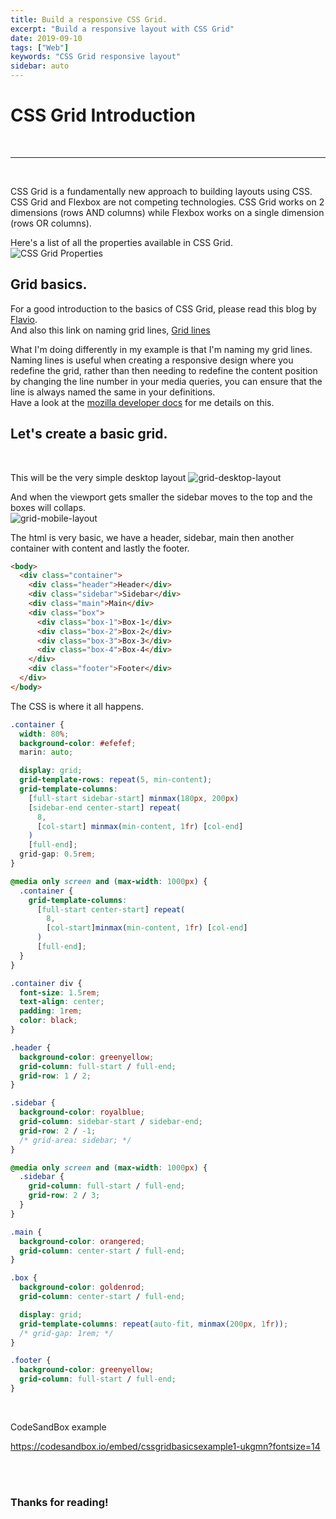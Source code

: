 ```yaml
---
title: Build a responsive CSS Grid.
excerpt: "Build a responsive layout with CSS Grid"
date: 2019-09-10
tags: ["Web"]
keywords: "CSS Grid responsive layout"
sidebar: auto
---
```


# CSS Grid Introduction

<br>
<hr>
<br>

CSS Grid is a fundamentally new approach to building layouts using CSS.  
CSS Grid and Flexbox are not competing technologies. CSS Grid works on 2 dimensions (rows AND columns) while Flexbox works on a single dimension (rows OR columns).

Here's a list of all the properties available in CSS Grid.
![CSS Grid Properties](/assets/images/CSS-Grid-Properties.jpg)

## Grid basics.

For a good introduction to the basics of CSS Grid, please read this blog by [Flavio](https://flaviocopes.com/css-grid/ "CSS Grid").  
And also this link on naming grid lines, [Grid lines](https://gedd.ski/post/naming-css-grid-lines/ "CSS Grid")

What I'm doing differently in my example is that I'm naming my grid lines.
Naming lines is useful when creating a responsive design where you redefine the grid, rather than then needing to redefine the content position by changing the line number in your media queries, you can ensure that the line is always named the same in your definitions.  
Have a look at the [mozilla developer docs](https://developer.mozilla.org/en-US/docs/Web/CSS/CSS_Grid_Layout "CSS Grid") for me details on this.

## Let's create a basic grid.

<br>

This will be the very simple desktop layout
![grid-desktop-layout](/assets/images/grid-desktop-layout.jpg)

And when the viewport gets smaller the sidebar moves to the top and the boxes will collaps.  
![grid-mobile-layout](/assets/images/grid-mobile-layout.jpg)

The html is very basic, we have a header, sidebar, main then another container with content and lastly the footer.

```html
<body>
  <div class="container">
    <div class="header">Header</div>
    <div class="sidebar">Sidebar</div>
    <div class="main">Main</div>
    <div class="box">
      <div class="box-1">Box-1</div>
      <div class="box-2">Box-2</div>
      <div class="box-3">Box-3</div>
      <div class="box-4">Box-4</div>
    </div>
    <div class="footer">Footer</div>
  </div>
</body>
```

The CSS is where it all happens.

```css
.container {
  width: 80%;
  background-color: #efefef;
  marin: auto;

  display: grid;
  grid-template-rows: repeat(5, min-content);
  grid-template-columns:
    [full-start sidebar-start] minmax(180px, 200px)
    [sidebar-end center-start] repeat(
      8,
      [col-start] minmax(min-content, 1fr) [col-end]
    )
    [full-end];
  grid-gap: 0.5rem;
}

@media only screen and (max-width: 1000px) {
  .container {
    grid-template-columns:
      [full-start center-start] repeat(
        8,
        [col-start]minmax(min-content, 1fr) [col-end]
      )
      [full-end];
  }
}

.container div {
  font-size: 1.5rem;
  text-align: center;
  padding: 1rem;
  color: black;
}

.header {
  background-color: greenyellow;
  grid-column: full-start / full-end;
  grid-row: 1 / 2;
}

.sidebar {
  background-color: royalblue;
  grid-column: sidebar-start / sidebar-end;
  grid-row: 2 / -1;
  /* grid-area: sidebar; */
}

@media only screen and (max-width: 1000px) {
  .sidebar {
    grid-column: full-start / full-end;
    grid-row: 2 / 3;
  }
}

.main {
  background-color: orangered;
  grid-column: center-start / full-end;
}

.box {
  background-color: goldenrod;
  grid-column: center-start / full-end;

  display: grid;
  grid-template-columns: repeat(auto-fit, minmax(200px, 1fr));
  /* grid-gap: 1rem; */
}

.footer {
  background-color: greenyellow;
  grid-column: full-start / full-end;
}
```

<br>

CodeSandBox example

https://codesandbox.io/embed/cssgridbasicsexample1-ukgmn?fontsize=14

<br>
<br>

### Thanks for reading!
